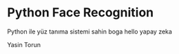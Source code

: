 # Python Face Recognition
 Python ile yüz tanıma sistemi
 sahin boga
 hello yapay zeka 

 Yasin Torun
